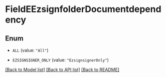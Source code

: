 # FieldEEzsignfolderDocumentdependency

## Enum


* `ALL` (value: `"All"`)

* `EZSIGNSIGNER_ONLY` (value: `"EzsignsignerOnly"`)


[[Back to Model list]](../README.md#documentation-for-models) [[Back to API list]](../README.md#documentation-for-api-endpoints) [[Back to README]](../README.md)


